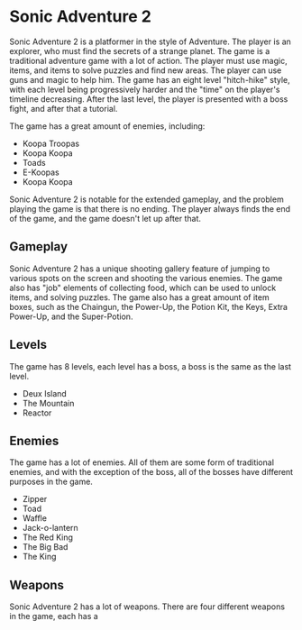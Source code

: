 # Sonic Adventure 2

Sonic Adventure 2 is a platformer in the style of Adventure. The player is an explorer, who must find the secrets of a strange planet. The game is a traditional adventure game with a lot of action. The player must use magic, items, and items to solve puzzles and find new areas. The player can use guns and magic to help him. The game has an eight level "hitch-hike" style, with each level being progressively harder and the "time" on the player's timeline decreasing. After the last level, the player is presented with a boss fight, and after that a tutorial.

The game has a great amount of enemies, including:

*   Koopa Troopas
*   Koopa Koopa
*   Toads
*   E-Koopas
*   Koopa Koopa

Sonic Adventure 2 is notable for the extended gameplay, and the problem playing the game is that there is no ending. The player always finds the end of the game, and the game doesn't let up after that.

## Gameplay

Sonic Adventure 2 has a unique shooting gallery feature of jumping to various spots on the screen and shooting the various enemies. The game also has "job" elements of collecting food, which can be used to unlock items, and solving puzzles. The game also has a great amount of item boxes, such as the Chaingun, the Power-Up, the Potion Kit, the Keys, Extra Power-Up, and the Super-Potion.

## Levels

The game has 8 levels, each level has a boss, a boss is the same as the last level.

*   Deux Island
*   The Mountain
*   Reactor

## Enemies

The game has a lot of enemies. All of them are some form of traditional enemies, and with the exception of the boss, all of the bosses have different purposes in the game.

*   Zipper
*   Toad
*   Waffle
*   Jack-o-lantern
*   The Red King
*   The Big Bad
*   The King

## Weapons

Sonic Adventure 2 has a lot of weapons. There are four different weapons in the game, each has a